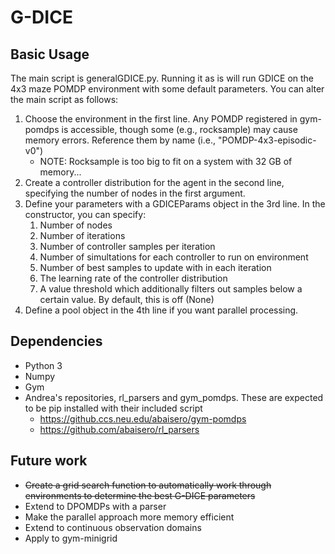 # G-DICE
## Basic Usage
The main script is generalGDICE.py. Running it as is will run GDICE on the 4x3 maze POMDP environment with some default parameters. You can alter the main script as follows:

1. Choose the environment in the first line. Any POMDP registered in gym-pomdps is accessible, though some (e.g., rocksample) may cause memory errors. Reference them by name (i.e., "POMDP-4x3-episodic-v0")
    * NOTE: Rocksample is too big to fit on a system with 32 GB of memory...
2. Create a controller distribution for the agent in the second line, specifying the number of nodes in the first argument.
3. Define your parameters with a GDICEParams object in the 3rd line. In the constructor, you can specify:
    1. Number of nodes
    1. Number of iterations
    2. Number of controller samples per iteration
    3. Number of simultations for each controller to run on environment
    4. Number of best samples to update with in each iteration
    5. The learning rate of the controller distribution
    6. A value threshold which additionally filters out samples below a certain value. By default, this is off (None)
4. Define a pool object in the 4th line if you want parallel processing.

## Dependencies
* Python 3
* Numpy
* Gym
* Andrea's repositories, rl_parsers and gym_pomdps. These are expected to be pip installed with their included script
    * https://github.ccs.neu.edu/abaisero/gym-pomdps
    * https://github.com/abaisero/rl_parsers

## Future work
* ~~Create a grid search function to automatically work through environments to determine the best G-DICE parameters~~
* Extend to DPOMDPs with a parser
* Make the parallel approach more memory efficient
* Extend to continuous observation domains
* Apply to gym-minigrid